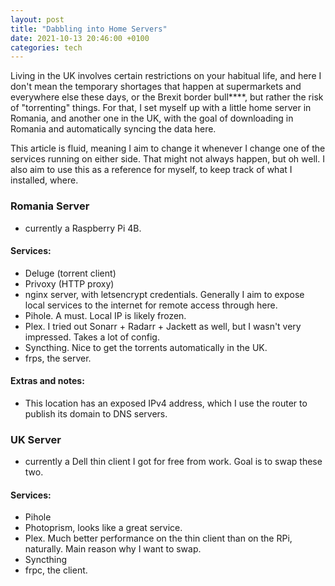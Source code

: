 ```yaml
---
layout: post
title: "Dabbling into Home Servers"
date: 2021-10-13 20:46:00 +0100
categories: tech
--- 
```

Living in the UK involves certain restrictions on your habitual life, and here I don't mean the temporary shortages that happen at supermarkets and everywhere else these days, or the Brexit border bull****, but rather the risk of "torrenting" things. For that, I set myself up with a little home server in Romania, and another one in the UK, with the goal of downloading in Romania and automatically syncing the data here.

This article is fluid, meaning I aim to change it whenever I change one of the services running on either side. That might not always happen, but oh well. I also aim to use this as a reference for myself, to keep track of what I installed, where.

### Romania Server
- currently a Raspberry Pi 4B.

#### Services:
- Deluge (torrent client)
- Privoxy (HTTP proxy)
- nginx server, with letsencrypt credentials. Generally I aim to expose local services to the internet for remote access through here.
- Pihole. A must. Local IP is likely frozen.
- Plex. I tried out Sonarr + Radarr + Jackett as well, but I wasn't very impressed. Takes a lot of config.
- Syncthing. Nice to get the torrents automatically in the UK.
- frps, the server.

#### Extras and notes:
- This location has an exposed IPv4 address, which I use the router to publish its domain to DNS servers.

### UK Server
- currently a Dell thin client I got for free from work. Goal is to swap these two.

#### Services:
- Pihole
- Photoprism, looks like a great service.
- Plex. Much better performance on the thin client than on the RPi, naturally. Main reason why I want to swap.
- Syncthing
- frpc, the client.